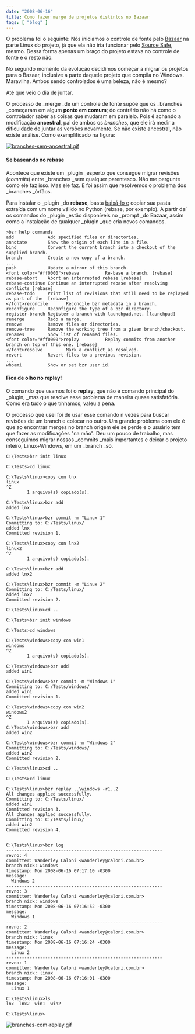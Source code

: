 ```yaml
---
date: "2008-06-16"
title: Como fazer merge de projetos distintos no Bazaar
tags: [ "blog" ]
---
```

O problema foi o seguinte: Nós iniciamos o controle de fonte pelo [Bazaar](http://bazaar-vcs.org/) na parte Linux do projeto, já que ela não iria funcionar pelo [Source Safe](/guia-basico-de-controle-de-codigo-source-safe), mesmo. Dessa forma apenas um braço do projeto estava no controle de fonte e o resto não.

No segundo momento da evolução decidimos começar a migrar os projetos para o Bazaar, inclusive a parte daquele projeto que compila no Windows. Maravilha. Ambos sendo controlados é uma beleza, não é mesmo?

Até que veio o dia de juntar.

O processo de _merge _de um controle de fonte supõe que os _branches _começaram em algum **ponto em comum**; do contrário não há como o controlador saber as coisas que mudaram em paralelo. Pois é achando a modificação **ancestral**, pai de ambos os _branches_, que ele irá medir a dificuldade de juntar as versões novamente. Se não existe ancestral, não existe análise. Como exemplificado na figura:

[![branches-sem-ancestral.gif](/images/HfJy8hP.gif)](/images/HfJy8hP.gif)

#### Se baseando no rebase

Acontece que existe um _plugin _esperto que consegue migrar revisões (_commits_) entre _branches _sem qualquer parentesco. Não me pergunte como ele faz isso. Mas ele faz. E foi assim que resolvemos o problema dos _branches _órfãos.

Para instalar o _plugin _do **rebase**, basta [baixá-lo e](http://bazaar-vcs.org/Rebase) copiar sua pasta extraída com um nome válido no Python (rebase, por exemplo). A partir daí os comandos do _plugin _estão disponíveis no _prompt _do Bazaar, assim como a instalação de qualquer _plugin _que cria novos comandos.

    
    >bzr help commands
    add             Add specified files or directories.
    annotate        Show the origin of each line in a file.
    bind            Convert the current branch into a checkout of the supplied branch.
    branch          Create a new copy of a branch.
    ...
    push            Update a mirror of this branch.
    <font color="#ff0000">rebase          Re-base a branch. [rebase]
    rebase-abort    Abort an interrupted rebase [rebase]
    rebase-continue Continue an interrupted rebase after resolving conflicts [rebase]
    rebase-todo     Print list of revisions that still need to be replayed as part of the  [rebase]
    </font>reconcile       Reconcile bzr metadata in a branch.
    reconfigure     Reconfigure the type of a bzr directory.
    register-branch Register a branch with launchpad.net. [launchpad]
    remerge         Redo a merge.
    remove          Remove files or directories.
    remove-tree     Remove the working tree from a given branch/checkout.
    renames         Show list of renamed files.
    <font color="#ff0000">replay          Replay commits from another branch on top of this one. [rebase]
    </font>resolve         Mark a conflict as resolved.
    revert          Revert files to a previous revision.
    ...
    whoami          Show or set bzr user id.

#### Fica de olho no replay!

O comando que usamos foi o **replay**, que não é comando principal do _plugin, _mas que resolve esse problema de maneira quase satisfatória. Como era tudo o que tínhamos, valeu a pena.

O processo que usei foi de usar esse comando n vezes para buscar revisões de um branch e colocar no outro. Um grande problema com ele é que ao encontrar merges no branch origem ele se perde e o usuário tem que fazer as modificações "na mão". Deu um pouco de trabalho, mas conseguimos migrar nossos _commits _mais importantes e deixar o projeto inteiro, Linux+Windows, em um _branch _só.

    
    C:\Tests>bzr init linux
    
    C:\Tests>cd linux
    
    C:\Tests\linux>copy con lnx
    linux
    ^Z
            1 arquivo(s) copiado(s).
    
    C:\Tests\linux>bzr add
    added lnx
    
    C:\Tests\linux>bzr commit -m "Linux 1"
    Committing to: C:/Tests/linux/
    added lnx
    Committed revision 1.
    
    C:\Tests\linux>copy con lnx2
    linux2
    ^Z
            1 arquivo(s) copiado(s).
    
    C:\Tests\linux>bzr add
    added lnx2
    
    C:\Tests\linux>bzr commit -m "Linux 2"
    Committing to: C:/Tests/linux/
    added lnx2
    Committed revision 2.
    
    C:\Tests\linux>cd ..
    
    C:\Tests>bzr init windows
    
    C:\Tests>cd windows
    
    C:\Tests\windows>copy con win1
    windows
    ^Z
            1 arquivo(s) copiado(s).
    
    C:\Tests\windows>bzr add
    added win1
    
    C:\Tests\windows>bzr commit -m "Windows 1"
    Committing to: C:/Tests/windows/
    added win1
    Committed revision 1.
    
    C:\Tests\windows>copy con win2
    windows2
    ^Z
            1 arquivo(s) copiado(s).
    C:\Tests\windows>bzr add
    added win2
    
    C:\Tests\windows>bzr commit -m "Windows 2"
    Committing to: C:/Tests/windows/
    added win2
    Committed revision 2.
    
    C:\Tests\linux>cd ..
    
    C:\Tests>cd linux
    
    C:\Tests\linux>bzr replay ..\windows -r1..2
    All changes applied successfully.
    Committing to: C:/Tests/linux/
    added win1
    Committed revision 3.
    All changes applied successfully.
    Committing to: C:/Tests/linux/
    added win2
    Committed revision 4.

    
    C:\Tests\linux>bzr log
    ------------------------------------------------------------
    revno: 4
    committer: Wanderley Caloni <wanderley@caloni.com.br>
    branch nick: windows
    timestamp: Mon 2008-06-16 07:17:10 -0300
    message:
      Windows 2
    ------------------------------------------------------------
    revno: 3
    committer: Wanderley Caloni <wanderley@caloni.com.br>
    branch nick: windows
    timestamp: Mon 2008-06-16 07:16:52 -0300
    message:
      Windows 1
    ------------------------------------------------------------
    revno: 2
    committer: Wanderley Caloni <wanderley@caloni.com.br>
    branch nick: linux
    timestamp: Mon 2008-06-16 07:16:24 -0300
    message:
      Linux 2
    ------------------------------------------------------------
    revno: 1
    committer: Wanderley Caloni <wanderley@caloni.com.br>
    branch nick: linux
    timestamp: Mon 2008-06-16 07:16:01 -0300
    message:
      Linux 1
    
    C:\Tests\linux>ls
    lnx  lnx2  win1  win2
    
    C:\Tests\linux>

![branches-com-replay.gif](/images/3X8DCfS.gif)
